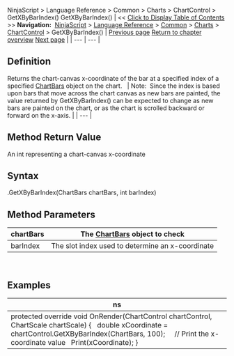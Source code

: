 ﻿
NinjaScript > Language Reference > Common > Charts > ChartControl > GetXByBarIndex()
GetXByBarIndex()
| << [Click to Display Table of Contents](getxbybarindex.md) >> **Navigation:**     [NinjaScript](ninjascript-1.md) > [Language Reference](language_reference_wip-1.md) > [Common](common-1.md) > [Charts](chart-1.md) > [ChartControl](chartcontrol-1.md) > GetXByBarIndex() | [Previous page](gettimebyx-1.md) [Return to chapter overview](chartcontrol-1.md) [Next page](getxbytime-1.md) |
| --- | --- |
## Definition
Returns the chart-canvas x-coordinate of the bar at a specified index of a specified [ChartBars](chartbars-1.md) object on the chart. 
 
| Note:  Since the index is based upon bars that move across the chart canvas as new bars are painted, the value returned by GetXByBarIndex() can be expected to change as new bars are painted on the chart, or as the chart is scrolled backward or forward on the x-axis. |
| --- |

## Method Return Value
An int representing a chart-canvas x-coordinate
## 
## Syntax
<ChartControl>.GetXByBarIndex(ChartBars chartBars, int barIndex)
## 
## Method Parameters
| chartBars | The [ChartBars](chartbars-1.md) object to check |
| --- | --- |
| barIndex | The slot index used to determine an x-coordinate |

 
## 
## Examples
| ns |
| --- |
| protected override void OnRender(ChartControl chartControl, ChartScale chartScale) {    double xCoordinate = chartControl.GetXByBarIndex(ChartBars, 100);      // Print the x-coordinate value    Print(xCoordinate); } |
